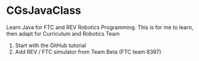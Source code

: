 # CGsJavaClass

Learn Java for FTC and REV Robotics Programming.
This is for me to learn, then adapt for Curriculum and Robotics Team
1) Start with the GitHub tutorial
2) Add REV / FTC simulator from Team Beta (FTC team 8397)
